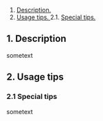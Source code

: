 1. [ Description. ](#desc)
2. [ Usage tips. ](#usage)
2.1. [ Special tips. ](#special-tips)


<a name="desc"></a>
## 1. Description

sometext

<a name="usage"></a>
## 2. Usage tips
<a name="usage"></a>
### 2.1 Special tips

sometext
